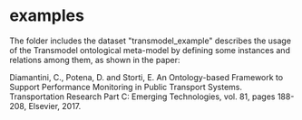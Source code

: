 # examples

The folder includes the dataset "transmodel_example" describes the usage of the Transmodel ontological meta-model by defining some instances and relations among them, as shown in the paper:

Diamantini, C., Potena, D. and Storti, E. An Ontology-based Framework to Support Performance Monitoring in Public Transport Systems. Transportation Research Part C: Emerging Technologies, vol. 81, pages 188-208, Elsevier, 2017.
